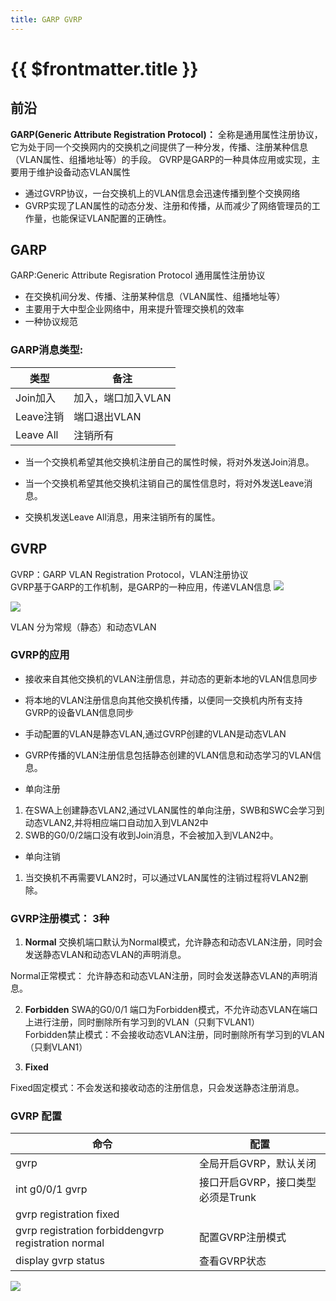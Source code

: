 ```yaml
---
title: GARP GVRP
---
```


# {{ $frontmatter.title }}

## 前沿
**GARP(Generic Attribute Registration Protocol)：** 全称是通用属性注册协议，它为处于同一个交换网内的交换机之间提供了一种分发，传播、注册某种信息（VLAN属性、组播地址等）的手段。
GVRP是GARP的一种具体应用或实现，主要用于维护设备动态VLAN属性
+ 通过GVRP协议，一台交换机上的VLAN信息会迅速传播到整个交换网络
+ GVRP实现了LAN属性的动态分发、注册和传播，从而减少了网络管理员的工作量，也能保证VLAN配置的正确性。

## GARP
GARP:Generic Attribute Regisration Protocol 通用属性注册协议<br>
+ 在交换机间分发、传播、注册某种信息（VLAN属性、组播地址等）
+ 主要用于大中型企业网络中，用来提升管理交换机的效率
+ 一种协议规范

### GARP消息类型:
| 类型        | 备注          |
|-----------|-------------|
| Join加入    | 加入，端口加入VLAN |
| Leave注销   | 端口退出VLAN    |
| Leave All | 注销所有        |


+ 当一个交换机希望其他交换机注册自己的属性时候，将对外发送Join消息。


+ 当一个交换机希望其他交换机注销自己的属性信息时，将对外发送Leave消息。


+ 交换机发送Leave All消息，用来注销所有的属性。


## GVRP
GVRP：GARP VLAN Registration Protocol，VLAN注册协议<br>
GVRP基于GARP的工作机制，是GARP的一种应用，传递VLAN信息
![](https://photohosting.oss-cn-hangzhou.aliyuncs.com/captures/net/Screenshot%202023-04-08at16-20-19.png)

![](https://photohosting.oss-cn-hangzhou.aliyuncs.com/captures/net/Screenshot%202023-04-08at16-19-46.png)

VLAN 分为常规（静态）和动态VLAN


### GVRP的应用
+ 接收来自其他交换机的VLAN注册信息，并动态的更新本地的VLAN信息同步
+ 将本地的VLAN注册信息向其他交换机传播，以便同一交换机内所有支持GVRP的设备VLAN信息同步
+ 手动配置的VLAN是静态VLAN,通过GVRP创建的VLAN是动态VLAN
+ GVRP传播的VLAN注册信息包括静态创建的VLAN信息和动态学习的VLAN信息。

+ 单向注册

1. 在SWA上创建静态VLAN2,通过VLAN属性的单向注册，SWB和SWC会学习到动态VLAN2,并将相应端口自动加入到VLAN2中
2. SWB的G0/0/2端口没有收到Join消息，不会被加入到VLAN2中。

+ 单向注销
1. 当交换机不再需要VLAN2时，可以通过VLAN属性的注销过程将VLAN2删除。

### GVRP注册模式： 3种
1. **Normal**
交换机端口默认为Normal模式，允许静态和动态VLAN注册，同时会发送静态VLAN和动态VLAN的声明消息。<br>

Normal正常模式： 允许静态和动态VLAN注册，同时会发送静态VLAN的声明消息。

2. **Forbidden**
SWA的G0/0/1 端口为Forbidden模式，不允许动态VLAN在端口上进行注册，同时删除所有学习到的VLAN（只剩下VLAN1）<br>
Forbidden禁止模式：不会接收动态VLAN注册，同时删除所有学习到的VLAN （只剩VLAN1）

3. **Fixed**

Fixed固定模式：不会发送和接收动态的注册信息，只会发送静态注册消息。

### GVRP 配置
| 命令                                                                          | 配置                    |
|-----------------------------------------------------------------------------|-----------------------|
| gvrp                                                                        | 全局开启GVRP，默认关闭         |
| int g0/0/1 gvrp                                                             | 接口开启GVRP，接口类型必须是Trunk |
| gvrp registration fixed
gvrp registration forbiddengvrp registration normal | 配置GVRP注册模式            |
| display gvrp status                                                         | 查看GVRP状态              |

![](https://photohosting.oss-cn-hangzhou.aliyuncs.com/captures/net/Screenshot%202023-04-08at17-01-35.png)
